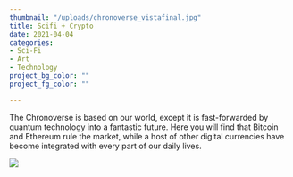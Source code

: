 ```yaml
---
thumbnail: "/uploads/chronoverse_vistafinal.jpg"
title: Scifi + Crypto
date: 2021-04-04
categories:
- Sci-Fi 
- Art
- Technology
project_bg_color: ""
project_fg_color: ""

---
```


The Chronoverse is based on our world, except it is fast-forwarded by quantum technology into a fantastic future. Here you will find that Bitcoin and Ethereum rule the market, while a host of other digital currencies have become integrated with every part of our daily lives.

![](/uploads/chronoverse_vistafinal.jpg)

